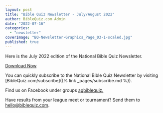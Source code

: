 ```yaml
---
layout: post
title: "Bible Quiz Newsletter - July/August 2022"
author: BibleQuiz.com Admin
date: "2022-07-16"
categories: 
  - "newsletter"
coverImage: "BQ-Newsletter-Graphics_Page_03-1-scaled.jpg"
published: true
---
```


Here is the July 2022 edition of the National Bible Quiz Newsletter.

<a href="{% link assets/2022/2022-July.pdf %}" class="button is-primary">Download Now</a>

You can quickly subscribe to the National Bible Quiz Newsletter by visiting [BibleQuiz.com/subscribe]({% link _pages/subscribe.md %}).

Find us on Facebook under groups [agbiblequiz.](https://www.facebook.com/groups/agbiblequiz)

Have results from your league meet or tournament? Send them to [hello@biblequiz.com](mailto:hello@biblequiz.com).
